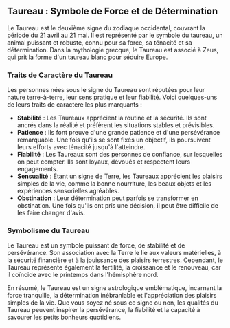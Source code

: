 ## Taureau : Symbole de Force et de Détermination

Le Taureau est le deuxième signe du zodiaque occidental, couvrant la période du 21 avril au 21 mai. Il est représenté par le symbole du taureau, un animal puissant et robuste, connu pour sa force, sa ténacité et sa détermination. Dans la mythologie grecque, le Taureau est associé à Zeus, qui prit la forme d'un taureau blanc pour séduire Europe.

### Traits de Caractère du Taureau

Les personnes nées sous le signe du Taureau sont réputées pour leur nature terre-à-terre, leur sens pratique et leur fiabilité. Voici quelques-uns de leurs traits de caractère les plus marquants :

- **Stabilité** : Les Taureaux apprécient la routine et la sécurité. Ils sont ancrés dans la réalité et préfèrent les situations stables et prévisibles.
- **Patience** : Ils font preuve d'une grande patience et d'une persévérance remarquable. Une fois qu'ils se sont fixés un objectif, ils poursuivent leurs efforts avec ténacité jusqu'à l'atteindre.
- **Fiabilité** : Les Taureaux sont des personnes de confiance, sur lesquelles on peut compter. Ils sont loyaux, dévoués et respectent leurs engagements.
- **Sensualité** : Étant un signe de Terre, les Taureaux apprécient les plaisirs simples de la vie, comme la bonne nourriture, les beaux objets et les expériences sensorielles agréables.
- **Obstination** : Leur détermination peut parfois se transformer en obstination. Une fois qu'ils ont pris une décision, il peut être difficile de les faire changer d'avis.

### Symbolisme du Taureau

Le Taureau est un symbole puissant de force, de stabilité et de persévérance. Son association avec la Terre le lie aux valeurs matérielles, à la sécurité financière et à la jouissance des plaisirs terrestres. Cependant, le Taureau représente également la fertilité, la croissance et le renouveau, car il coïncide avec le printemps dans l'hémisphère nord.

En résumé, le Taureau est un signe astrologique emblématique, incarnant la force tranquille, la détermination inébranlable et l'appréciation des plaisirs simples de la vie. Que vous soyez né sous ce signe ou non, les qualités du Taureau peuvent inspirer la persévérance, la fiabilité et la capacité à savourer les petits bonheurs quotidiens.